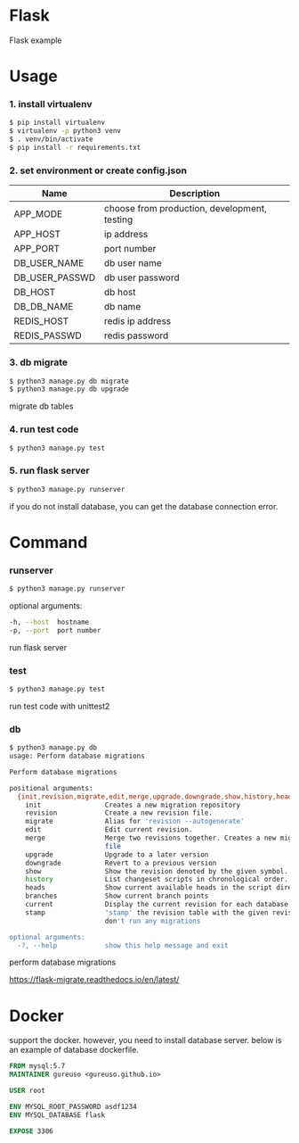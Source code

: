# Flask
Flask example

# Usage

### 1. install virtualenv
```sh
$ pip install virtualenv
$ virtualenv -p python3 venv
$ . venv/bin/activate
$ pip install -r requirements.txt
```

### 2. set environment or create config.json
| Name                | Description                      |
| ------------------- | -------------------------------- |
| APP_MODE            | choose from production, development, testing |
| APP_HOST            | ip address                       |
| APP_PORT            | port number                      |
| DB_USER_NAME        | db user name                     |
| DB_USER_PASSWD      | db user password                 |
| DB_HOST             | db host                          |
| DB_DB_NAME          | db name                          |
| REDIS_HOST          | redis ip address                 |
| REDIS_PASSWD        | redis password                   |

### 3. db migrate
```sh
$ python3 manage.py db migrate
$ python3 manage.py db upgrade
```
migrate db tables

### 4. run test code
```sh
$ python3 manage.py test
```

### 5. run flask server
```sh
$ python3 manage.py runserver
```
if you do not install database, you can get the database connection error.

# Command

### runserver
```sh
$ python3 manage.py runserver
```

optional arguments:
```sh
-h, --host  hostname
-p, --port  port number
```

run flask server

### test
```sh
$ python3 manage.py test
```
run test code with unittest2


### db
```sh
$ python3 manage.py db
usage: Perform database migrations

Perform database migrations

positional arguments:
  {init,revision,migrate,edit,merge,upgrade,downgrade,show,history,heads,branches,current,stamp}
    init                Creates a new migration repository
    revision            Create a new revision file.
    migrate             Alias for 'revision --autogenerate'
    edit                Edit current revision.
    merge               Merge two revisions together. Creates a new migration
                        file
    upgrade             Upgrade to a later version
    downgrade           Revert to a previous version
    show                Show the revision denoted by the given symbol.
    history             List changeset scripts in chronological order.
    heads               Show current available heads in the script directory
    branches            Show current branch points
    current             Display the current revision for each database.
    stamp               'stamp' the revision table with the given revision;
                        don't run any migrations

optional arguments:
  -?, --help            show this help message and exit
```
perform database migrations

https://flask-migrate.readthedocs.io/en/latest/

# Docker

support the docker. however, you need to install database server. below is an example of database dockerfile.

```dockerfile
FROM mysql:5.7
MAINTAINER gureuso <gureuso.github.io>

USER root

ENV MYSQL_ROOT_PASSWORD asdf1234
ENV MYSQL_DATABASE flask

EXPOSE 3306
```
